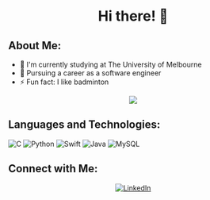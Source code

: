 <h1 align="center">Hi there! 👋</h1>


## About Me:
- 🔭 I'm currently studying at The University of Melbourne
- 🌱 Pursuing a career as a software engineer
- ⚡ Fun fact: I like badminton


<p align="center">
  <img src="https://github-readme-streak-stats.herokuapp.com/?user=ybotf&theme=tokyonight&hide_border=true" />
</p>

## Languages and Technologies:
![C](https://img.shields.io/badge/c-%2300599C.svg?style=for-the-badge&logo=c&logoColor=white)
![Python](https://img.shields.io/badge/python-3670A0?style=for-the-badge&logo=python&logoColor=ffdd54)
![Swift](https://img.shields.io/badge/swift-F54A2A?style=for-the-badge&logo=swift&logoColor=white)
![Java](https://img.shields.io/badge/java-%23ED8B00.svg?style=for-the-badge&logo=java&logoColor=white)
![MySQL](https://img.shields.io/badge/mysql-%2300f.svg?style=for-the-badge&logo=mysql&logoColor=white)

## Connect with Me:
<p align="center">
  <a href="https://linkedin.com/in/tobyfunghm" target="_blank">
    <img src="https://img.shields.io/badge/LinkedIn-0077B5?style=for-the-badge&logo=linkedin&logoColor=white" alt="LinkedIn" />
  </a>
</p>

<!-- Proudly created with GPRM (https://gprm.itsvg.in) -->
